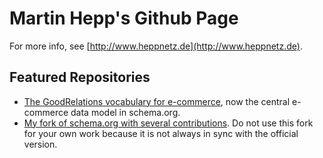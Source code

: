 # Martin Hepp's Github Page
For more info, see [http://www.heppnetz.de](http://www.heppnetz.de).

## Featured Repositories
- [The GoodRelations vocabulary for e-commerce](https://github.com/mfhepp/goodrelations), now the central e-commerce data model in schema.org.
- [My fork of schema.org with several contributions](https://github.com/mfhepp/schemaorg). Do not use this fork for your own work because it is not always in sync with the official version. 
